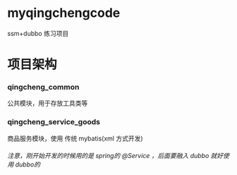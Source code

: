 # myqingchengcode

ssm+dubbo 练习项目

# 项目架构

### qingcheng_common

公共模块，用于存放工具类等

### qingcheng_service_goods

商品服务模块，使用 传统 mybatis(xml 方式开发)
###### 注意，刚开始开发的时候用的是 spring的 @Service ，后面要融入 dubbo 就好使用 dubbo的